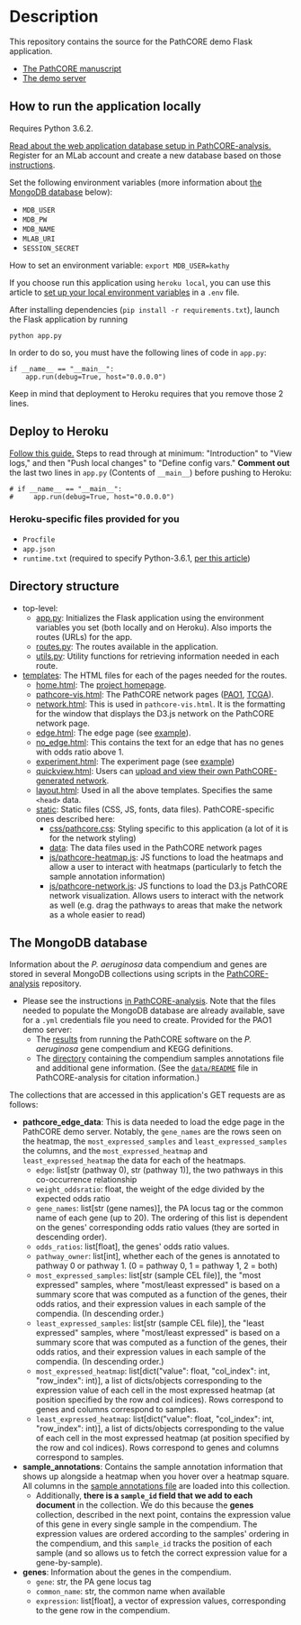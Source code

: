 # Description

This repository contains the source for the PathCORE demo Flask application.
- [The PathCORE manuscript](https://doi.org/10.1101/147645)
- [The demo server](https://pathcore-demo.herokuapp.com)

## How to run the application locally
Requires Python 3.6.2.

[Read about the web application database setup in PathCORE-analysis.](https://github.com/greenelab/PathCORE-analysis#web-application-database-setup)
Register for an MLab account and create a new database based on those [instructions](https://github.com/greenelab/PathCORE-analysis#step-1-mlab-setup).

Set the following environment variables (more information about [the MongoDB database](#the-mongodb-database) below):
- `MDB_USER`
- `MDB_PW`
- `MDB_NAME`
- `MLAB_URI`
- `SESSION_SECRET`

How to set an environment variable:
    `export MDB_USER=kathy`

If you choose run this application using `heroku local`, you can use this article to [set up your local environment variables](https://devcenter.heroku.com/articles/heroku-local#set-up-your-local-environment-variables) in a `.env` file.

After installing dependencies (`pip install -r requirements.txt`), launch the Flask application by running

    python app.py

In order to do so, you must have the following lines of code in `app.py`:

	if __name__ == "__main__":
    	app.run(debug=True, host="0.0.0.0")

Keep in mind that deployment to Heroku requires that you remove those 2 lines.

## Deploy to Heroku
[Follow this guide.](https://devcenter.heroku.com/articles/getting-started-with-python) 
Steps to read through at minimum: "Introduction" to "View logs," and then "Push local changes" to "Define config vars."
**Comment out** the last two lines in `app.py` (Contents of `__main__`) before pushing to Heroku:

	# if __name__ == "__main__":
    #     app.run(debug=True, host="0.0.0.0")

### Heroku-specific files provided for you
- `Procfile`
- `app.json`
- `runtime.txt` (required to specify Python-3.6.1, [per this article](https://devcenter.heroku.com/articles/python-runtimes))

## Directory structure
- top-level:
  - [app.py](app.py): Initializes the Flask application using the environment variables you set (both locally and on Heroku). Also imports the routes (URLs) for the app.
  - [routes.py](routes.py): The routes available in the application.
  - [utils.py](utils.py): Utility functions for retrieving information needed in each route.
- [templates](templates): The HTML files for each of the pages needed for the routes.
  - [home.html](templates/home.html): The [project homepage](https://pathcore-demo.herokuapp.com/).
  - [pathcore-vis.html](templates/pathcore-vis.html): The PathCORE network pages ([PAO1](https://pathcore-demo.herokuapp.com/PAO1), [TCGA](https://pathcore-demo.herokuapp.com/TCGA)).
  - [network.html](templates/network.html): This is used in `pathcore-vis.html`. It is the formatting for the window that displays the D3.js network on the PathCORE network page.
  - [edge.html](templates/edge.html): The edge page (see [example](https://pathcore-demo.herokuapp.com/edge/Phosphate%20transport%20system&Type%20II%20general%20secretion%20pathway)).
  - [no_edge.html](templates/no_edge.html): This contains the text for an edge that has no genes with odds ratio above 1.
  - [experiment.html](templates/experiment.html): The experiment page (see [example](https://pathcore-demo.herokuapp.com/edge/Phosphate%20transport%20system&Type%20II%20general%20secretion%20pathway/experiment/E-GEOD-22164&least_expressed))
  - [quickview.html](templates/quickview.html): Users can [upload and view their own PathCORE-generated network](https://pathcore-demo.herokuapp.com/quickview).
  - [layout.html](templates/layout.html): Used in all the above templates. Specifies the same `<head>` data.
  - [static](static): Static files (CSS, JS, fonts, data files). PathCORE-specific ones described here:
    - [css/pathcore.css](static/css/pathcore.css): Styling specific to this application (a lot of it is for the network styling)
    - [data](static/data): The data files used in the PathCORE network pages
    - [js/pathcore-heatmap.js](static/js/pathcore-heatmap.js): JS functions to load the heatmaps and allow a user to interact with heatmaps (particularly to fetch the sample annotation information)
    - [js/pathcore-network.js](static/js/pathcore-network.js): JS functions to load the D3.js PathCORE network visualization. Allows users to interact with the network as well (e.g. drag the pathways to areas that make the network as a whole easier to read)

## The MongoDB database
Information about the _P. aeruginosa_ data compendium and genes are stored in several MongoDB collections using scripts in the [PathCORE-analysis](https://github.com/greenelab/PathCORE-analysis) repository.
- Please see the instructions [in PathCORE-analysis](https://github.com/greenelab/PathCORE-analysis#web-application-database-setup). Note that the files needed to populate the MongoDB database are already available, save for a `.yml` credentials file you need to create. Provided for the PAO1 demo server:
  - The [results](https://github.com/greenelab/PathCORE-analysis/tree/master/data/pao1_data/eADAGE_analysis) from running the PathCORE software on the _P. aeruginosa_ gene compendium and KEGG definitions.
  - The [directory](https://github.com/greenelab/PathCORE-analysis/tree/master/data/pao1_web_info) containing the compendium samples annotations file and additional gene information. (See the [`data/README`](https://github.com/greenelab/PathCORE-analysis/tree/master/data) file in PathCORE-analysis for citation information.)

The collections that are accessed in this application's GET requests are as follows:
- **pathcore_edge_data**: This is data needed to load the edge page in the PathCORE demo server. Notably, the `gene_names` are the rows seen on the heatmap, the `most_expressed_samples` and `least_expressed_samples` the columns, and the `most_expressed_heatmap` and `least_expressed_heatmap` the data for each of the heatmaps. 
  - `edge`: list[str (pathway 0), str (pathway 1)], the two pathways in this co-occurrence relationship
  - `weight_oddsratio`: float, the weight of the edge divided by the expected odds ratio
  - `gene_names`: list[str (gene names)], the PA locus tag or the common name of each gene (up to 20). The ordering of this list is dependent on the genes' corresponding odds ratio values (they are sorted in descending order).
  - `odds_ratios`: list[float], the genes' odds ratio values.
  - `pathway_owner`: list[int], whether each of the genes is annotated to pathway 0 or pathway 1. (0 = pathway 0, 1 = pathway 1, 2 = both)
  - `most_expressed_samples`: list[str (sample CEL file)], the "most expressed" samples, where "most/least expressed" is based on a summary score that was computed as a function of the genes, their odds ratios, and their expression values in each sample of the compendia. (In descending order.)
  - `least_expressed_samples`: list[str (sample CEL file)], the "least expressed" samples, where "most/least expressed" is based on a summary score that was computed as a function of the genes, their odds ratios, and their expression values in each sample of the compendia. (In descending order.)
  - `most_expressed_heatmap`: list[dict("value": float, "col_index": int, "row_index": int)], a list of dicts/objects corresponding to the expression value of each cell in the most expressed heatmap (at position specified by the row and col indices). Rows correspond to genes and columns correspond to samples.
  - `least_expressed_heatmap`: list[dict("value": float, "col_index": int, "row_index": int)], a list of dicts/objects corresponding to the value of each cell in the most expressed heatmap (at position specified by the row and col indices). Rows correspond to genes and columns correspond to samples.
- **sample_annotations**: Contains the sample annotation information that shows up alongside a heatmap when you hover over a heatmap square. All columns in the [sample annotations file](https://github.com/greenelab/PathCORE-analysis/blob/master/data/pao1_web_info/PseudomonasAnnotation.tsv) are loaded into this collection.
  - Additionally, **there is a `sample_id` field that we add to each document** in the collection. We do this because the **genes** collection, described in the next point, contains the expression value of this gene in every single sample in the compendium. The expression values are ordered according to the samples' ordering in the compendium, and this `sample_id` tracks the position of each sample (and so allows us to fetch the correct expression value for a gene-by-sample).
- **genes**: Information about the genes in the compendium. 
  -  `gene`: str, the PA gene locus tag
  - `common_name`: str, the common name when available
  - `expression`: list[float], a vector of expression values, corresponding to the gene row in the compendium.
